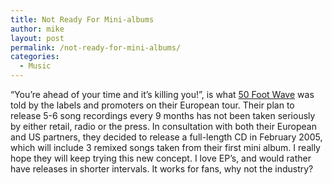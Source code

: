 ```yaml
---
title: Not Ready For Mini-albums
author: mike
layout: post
permalink: /not-ready-for-mini-albums/
categories:
  - Music
---
```

&#8220;You&#8217;re ahead of your time and it&#8217;s killing you!&#8221;, is what <a target="_blank" href="http://www.50footwave.com/">50 Foot Wave</a> was told by the labels and promoters on their European tour. Their plan to release 5-6 song recordings every 9 months has not been taken seriously by either retail, radio or the press. In consultation with both their European and US partners, they decided to release a full-length CD in February 2005, which will include 3 remixed songs taken from their first mini album. I really hope they will keep trying this new concept. I love EP&#8217;s, and would rather have releases in shorter intervals. It works for fans, why not the industry?